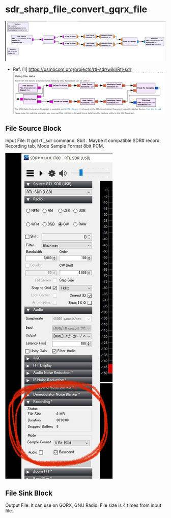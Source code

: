 # sdr_sharp_file_convert_gqrx_file
![sdr_sharp_file_convert_gqrx_file](./sdr_sharp_file_convert_gqrx_file.png "sdr_sharp_file_convert_gqrx_file")

- Ref. [1] https://osmocom.org/projects/rtl-sdr/wiki/Rtl-sdr
![using_the_data](./using_the_data_convert_gnu_radio_block.png "using_the_data")

## File Source Block
Input File: It got rtl_sdr command, 8bit . Maybe it compatible SDR# record, Recording tab, Mode Sample Format 8bit PCM.

![sdr_sharp_record_8bitPCM](./sdr_sharp_record_8bitPCM.jpg "sdr_sharp_record_8bitPCM")

## File Sink Block
Output File: It can use on GQRX, GNU Radio. File size is 4 times from input file.
